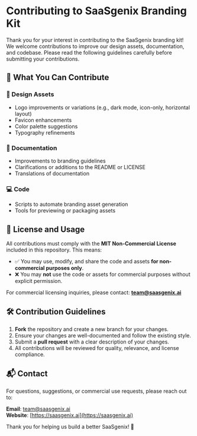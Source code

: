# Contributing to SaaSgenix Branding Kit

Thank you for your interest in contributing to the SaaSgenix branding kit! We welcome contributions to improve our design assets, documentation, and codebase. Please read the following guidelines carefully before submitting your contributions.

## 🧩 What You Can Contribute

### 🎨 Design Assets
- Logo improvements or variations (e.g., dark mode, icon-only, horizontal layout)
- Favicon enhancements
- Color palette suggestions
- Typography refinements

### 📄 Documentation
- Improvements to branding guidelines
- Clarifications or additions to the README or LICENSE
- Translations of documentation

### 💻 Code
- Scripts to automate branding asset generation
- Tools for previewing or packaging assets

## 📜 License and Usage

All contributions must comply with the **MIT Non-Commercial License** included in this repository. This means:

- ✅ You may use, modify, and share the code and assets **for non-commercial purposes only**.
- ❌ You may **not** use the code or assets for commercial purposes without explicit permission.

For commercial licensing inquiries, please contact: **team@saasgenix.ai**

## 🛠️ Contribution Guidelines

1. **Fork** the repository and create a new branch for your changes.
2. Ensure your changes are well-documented and follow the existing style.
3. Submit a **pull request** with a clear description of your changes.
4. All contributions will be reviewed for quality, relevance, and license compliance.

## 📬 Contact

For questions, suggestions, or commercial use requests, please reach out to:

**Email**: team@saasgenix.ai  
**Website**: [https://saasgenix.ai](https://saasgenix.ai)

Thank you for helping us build a better SaaSgenix! 🚀
